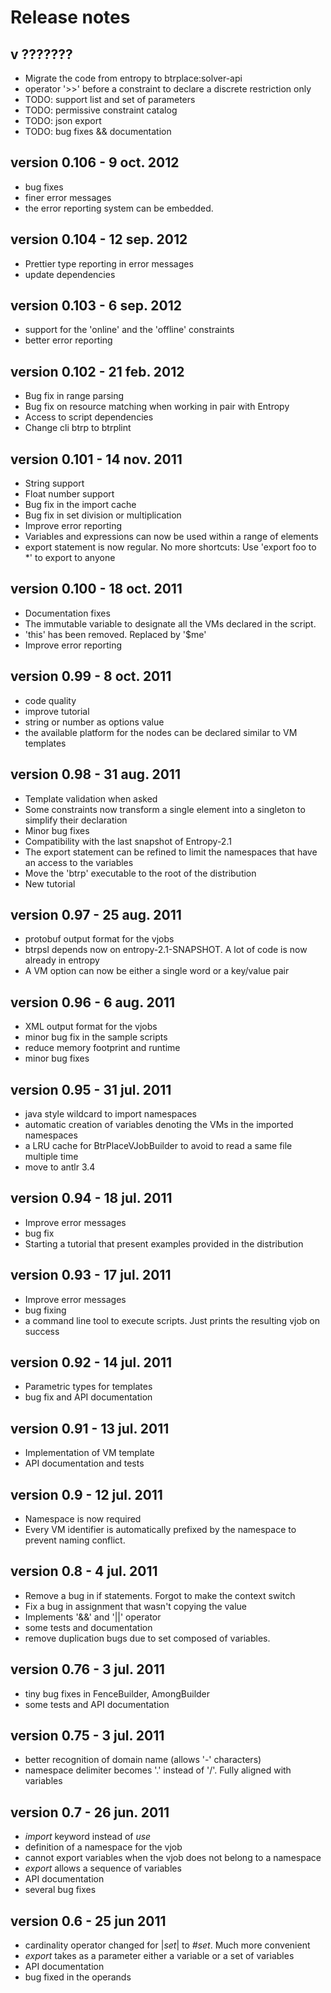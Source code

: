 Release notes
=========================

v ???????
-------------------------
- Migrate the code from entropy to btrplace:solver-api
- operator '>>' before a constraint to declare a discrete restriction only
- TODO: support list and set of parameters
- TODO: permissive constraint catalog
- TODO: json export
- TODO: bug fixes && documentation

version 0.106 - 9 oct. 2012
-------------------------
- bug fixes
- finer error messages
- the error reporting system can be embedded.

version 0.104 - 12 sep. 2012
-------------------------
- Prettier type reporting in error messages
- update dependencies

version 0.103 - 6 sep. 2012
-------------------------
- support for the 'online' and the 'offline' constraints
- better error reporting

version 0.102 - 21 feb. 2012
-------------------------
- Bug fix in range parsing
- Bug fix on resource matching when working in pair with Entropy
- Access to script dependencies
- Change cli btrp to btrplint

version 0.101 - 14 nov. 2011
-------------------------
- String support
- Float number support
- Bug fix in the import cache
- Bug fix in set division or multiplication
- Improve error reporting
- Variables and expressions can now be used within a range of elements
- export statement is now regular. No more shortcuts:
  Use 'export foo to *' to export to anyone

version 0.100 - 18 oct. 2011
-------------------------
- Documentation fixes
- The immutable variable to designate all the VMs declared in the script.
- 'this' has been removed. Replaced by '$me'
- Improve error reporting


version 0.99 - 8 oct. 2011
-------------------------
- code quality
- improve tutorial
- string or number as options value
- the available platform for the nodes can be declared similar to VM
  templates

version 0.98 - 31 aug. 2011
-------------------------
- Template validation when asked
- Some constraints now transform a single element into a singleton
  to simplify their declaration
- Minor bug fixes
- Compatibility with the last snapshot of Entropy-2.1
- The export statement can be refined to limit the namespaces that have an
  access to the variables
- Move the 'btrp' executable to the root of the distribution
- New tutorial

version 0.97 - 25 aug. 2011
-------------------------
- protobuf output format for the vjobs
- btrpsl depends now on entropy-2.1-SNAPSHOT. A lot of code is now already in
  entropy
- A VM option can now be either a single word or a key/value pair

version 0.96 - 6 aug. 2011
-------------------------
- XML output format for the vjobs
- minor bug fix in the sample scripts
- reduce memory footprint and runtime
- minor bug fixes

version 0.95 - 31 jul. 2011
-------------------------
- java style wildcard to import namespaces
- automatic creation of variables denoting the VMs in the imported namespaces
- a LRU cache for BtrPlaceVJobBuilder to avoid to read a same file multiple
  time
- move to antlr 3.4

version 0.94 - 18 jul. 2011
-------------------------
- Improve error messages
- bug fix
- Starting a tutorial that present examples provided in the distribution

version 0.93 - 17 jul. 2011
-------------------------
- Improve error messages
- bug fixing
- a command line tool to execute scripts. Just prints the resulting vjob on
  success

version 0.92 - 14 jul. 2011
-------------------------
- Parametric types for templates
- bug fix and API documentation

version 0.91 - 13 jul. 2011
-------------------------
- Implementation of VM template
- API documentation and tests

version 0.9 - 12 jul. 2011
-------------------------
- Namespace is now required
- Every VM identifier is automatically prefixed by the namespace to prevent
  naming conflict.

version 0.8 - 4 jul. 2011
-------------------------
- Remove a bug in if statements. Forgot to make the context switch
- Fix a bug in assignment that wasn't copying the value
- Implements '&&' and '||' operator
- some tests and documentation
- remove duplication bugs due to set composed of variables.

version 0.76 - 3 jul. 2011
-------------------------
- tiny bug fixes in FenceBuilder, AmongBuilder
- some tests and API documentation

version 0.75 - 3 jul. 2011
-------------------------
- better recognition of domain name (allows '-' characters)
- namespace delimiter becomes '.' instead of '/'. Fully aligned with variables

version 0.7 - 26 jun. 2011
-------------------------
- _import_ keyword instead of _use_
- definition of a namespace for the vjob
- cannot export variables when the vjob does not belong to a namespace
- _export_ allows a sequence of variables
- API documentation
- several bug fixes

version 0.6 - 25 jun 2011
-------------------------
- cardinality operator changed for |_set_| to _#set_. Much more convenient
- _export_ takes as a parameter either a variable or a set of variables
- API documentation
- bug fixed in the operands


